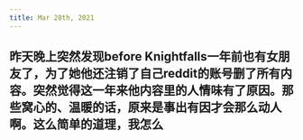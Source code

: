 ```yaml
---
title: Mar 28th, 2021
---
```


## 昨天晚上突然发现before Knightfalls一年前也有女朋友了，为了她他还注销了自己reddit的账号删了所有内容。突然觉得这一年来他内容里的人情味有了原因。那些窝心的、温暖的话，原来是事出有因才会那么动人啊。这么简单的道理，我怎么
